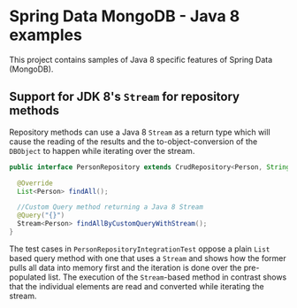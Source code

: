 # Spring Data MongoDB - Java 8 examples

This project contains samples of Java 8 specific features of Spring Data (MongoDB).

## Support for JDK 8's `Stream` for repository methods

Repository methods can use a Java 8 `Stream` as a return type which will cause the reading of the results and the to-object-conversion of the `DBObject` to happen while iterating over the stream.

```java
public interface PersonRepository extends CrudRepository<Person, String> {

  @Override
  List<Person> findAll();

  //Custom Query method returning a Java 8 Stream
  @Query("{}")
  Stream<Person> findAllByCustomQueryWithStream();
}
```

The test cases in `PersonRepositoryIntegrationTest` oppose a plain `List` based query method with one that uses a `Stream` and shows how the former pulls all data into memory first and the iteration is done over the pre-populated list. The execution of the `Stream`-based method in contrast shows that the individual elements are read and converted while iterating the stream.
